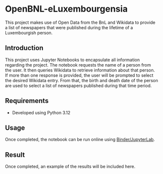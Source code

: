 # OpenBNL-eLuxembourgensia
This project makes use of Open Data from the BnL and Wikidata to provide a list of newspapers that were published during the lifetime of a Luxembourgish person.
## Introduction
This project uses Jupyter Notebooks to encapsulate all information regarding the project.
The notebook requests the name of a person from the user.  It then queries Wikidata to retrieve information about that person. If more than one response is provided, the user will be prompted to select the desired Wikidata entry.  From that, the birth and death date of the person are used to select a list of newspapers published during that time period.
## Requirements
* Developed using Python 3.12
## Usage
Once completed, the notebook can be run online using [Binder/JupyterLab](https://mybinder.org).
## Result
Once completed, an example of the results will be included here.
